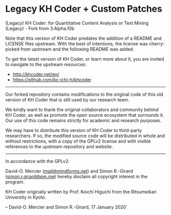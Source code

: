 # Legacy KH Coder + Custom Patches
(Legacy) KH Coder: for Quantitative Content Analysis or Text Mining (Legacy) - Fork from 3.Alpha.10b

Note that this version of KH Coder predates the addition of a README and LICENSE files upstream. With the best of intentions, the license was cherry-picked from upstream and the following README was added.

To get the latest version of KH Coder, or learn more about it, you are invited to navigate to the upstream resources: 

- http://khcoder.net/en/
- https://github.com/ko-ichi-h/khcoder

------------------

Our forked repository contains modifications to the original code of this old version of KH Coder that is still used by our research team.

We kindly want to thank the original collaborators and community behind KH Coder, as well as promote the open source ecosystem that surrounds it. Our use of this code remains strictly for academic and research purposes. 

We may have to distribute this version of KH Coder to third-party researchers. If so, the modified source code will be distributed in whole and without restrictions, with a copy of the GPLv2 license and with visible references to the upstream repository and website.

------------------

In accordance with the GPLv2:

David-O. Mercier (mail@mindforms.net) and Simon R.-Girard (simon.r.girard@pm.me) hereby disclaim all copyright interest in the program.

KH Coder originally written by Prof. Koichi Higuchi from the Ritsumeikan University in Kyoto.

– David-O. Mercier and Simon R.-Girard, 17 January 2020`
